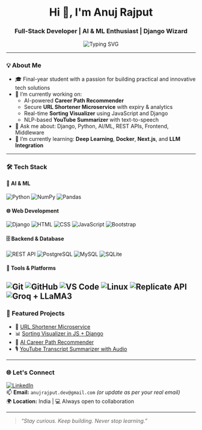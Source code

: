 <h1 align="center">Hi 👋, I'm Anuj Rajput</h1>
<h3 align="center">Full-Stack Developer | AI & ML Enthusiast | Django Wizard</h3>

<p align="center">
  <img src="https://readme-typing-svg.demolab.com?font=Fira+Code&size=22&pause=1000&center=true&vCenter=true&width=500&lines=Software+Developer;AI+%2F+ML+Enthusiast;Building+Smart+Web+Applications;Always+Learning+New+Tech" alt="Typing SVG" />
</p>

---

### 💡 About Me

- 🎓 Final-year student with a passion for building practical and innovative tech solutions  
- 🔭 I’m currently working on:  
  - AI-powered **Career Path Recommender**  
  - Secure **URL Shortener Microservice** with expiry & analytics  
  - Real-time **Sorting Visualizer** using JavaScript and Django  
  - NLP-based **YouTube Summarizer** with text-to-speech  
- 💬 Ask me about: Django, Python, AI/ML, REST APIs, Frontend, Middleware  
- 🌱 I’m currently learning: **Deep Learning**, **Docker**, **Next.js**, and **LLM Integration**

---

### 🛠️ Tech Stack

#### 🧠 AI & ML
![Python](https://img.shields.io/badge/Python-3776AB?style=flat&logo=python&logoColor=white)
![NumPy](https://img.shields.io/badge/Numpy-013243?style=flat&logo=numpy)
![Pandas](https://img.shields.io/badge/Pandas-150458?style=flat&logo=pandas)


#### 🌐 Web Development
![Django](https://img.shields.io/badge/Django-092E20?style=flat&logo=django)
![HTML](https://img.shields.io/badge/HTML5-E34F26?style=flat&logo=html5&logoColor=white)
![CSS](https://img.shields.io/badge/CSS3-1572B6?style=flat&logo=css3&logoColor=white)
![JavaScript](https://img.shields.io/badge/JavaScript-F7DF1E?style=flat&logo=javascript&logoColor=black)
![Bootstrap](https://img.shields.io/badge/Bootstrap-563D7C?style=flat&logo=bootstrap)


#### 🗄️ Backend & Database
![REST API](https://img.shields.io/badge/REST%20API-005571?style=flat)
![PostgreSQL](https://img.shields.io/badge/PostgreSQL-316192?style=flat&logo=postgresql)
![MySQL](https://img.shields.io/badge/MySQL-4479A1?style=flat&logo=mysql)
![SQLite](https://img.shields.io/badge/SQLite-07405E?style=flat&logo=sqlite)

#### 🔧 Tools & Platforms
![Git](https://img.shields.io/badge/Git-F05032?style=flat&logo=git&logoColor=white)
![GitHub](https://img.shields.io/badge/GitHub-181717?style=flat&logo=github)
![VS Code](https://img.shields.io/badge/VSCode-007ACC?style=flat&logo=visual-studio-code)
![Linux](https://img.shields.io/badge/Linux-FCC624?style=flat&logo=linux&logoColor=black)
![Replicate API](https://img.shields.io/badge/Replicate_API-blueviolet?style=flat)
![Groq + LLaMA3](https://img.shields.io/badge/LLaMA3%20via%20Groq-AI-blue)
---



### 📌 Featured Projects

- 🔗 [URL Shortener Microservice](#)
- 📊 [Sorting Visualizer in JS + Django](#)
- 🧠 [AI Career Path Recommender](#)
- 🎙️ [YouTube Transcript Summarizer with Audio](#)


---

### 🌐 Let's Connect

[![LinkedIn](https://img.shields.io/badge/LinkedIn-blue?style=flat&logo=linkedin&logoColor=white)](https://www.linkedin.com/in/anuj-rajput3/)  
📫 **Email:** `anujrajput.dev@gmail.com` *(or update as per your real email)*  
🌍 **Location:** India | 💻 Always open to collaboration

---

> _“Stay curious. Keep building. Never stop learning.”_

